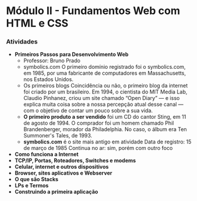 # Módulo II - Fundamentos Web com HTML e CSS

### Atividades

- **Primeiros Passos para Desenvolvimento Web**
  - Professor: Bruno Prado
  - symbolics.com
    O primeiro domínio registrado foi o symbolics.com, em 1985, por uma fabricante de computadores em Massachusetts, nos Estados Unidos.
  - Os primeiros blogs
    Coincidência ou não, o primeiro blog da internet foi criado por um brasileiro. Em 1994, o cientista do MIT Media Lab, Claudio Pinhanez, criou um site chamado “Open Diary” — e isso explica muita coisa sobre a nossa percepção atual desse canal — com o objetivo de contar um pouco sobre a sua vida.
  - **O primeiro produto a ser vendido** foi um CD do cantor Sting, em 11 de agosto de 1994. O comprador foi um homem chamado Phil Brandenberger, morador da Philadelphia. No caso, o álbum era Ten Summoner's Tales, de 1993.
  - **symbolics.com** é o site mais antigo em atividade
    Data de registro: 15 de março de 1985
    Continua no ar: sim, porém com outro foco
- **Como funciona a Internet**
- **TCP/IP, Portas, Roteadores, Switches e modems**
- **Celular, internet e outros dispositivos**
- **Browser, sites aplicativos e Webserver**
- **O que são Stacks**
- **LPs e Termos**
- **Construindo a primeira aplicação**